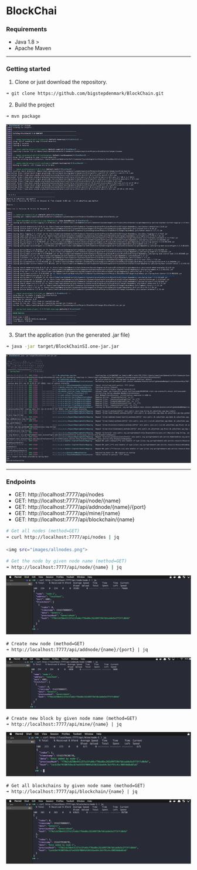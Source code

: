 # BlockChai

### Requirements
* Java 1.8 >
* Apache Maven
----

### Getting started

1. Clone or just download the repository.
```bash
➜ git clone https://github.com/bigstepdenmark/BlockChain.git
```

2. Build the project
```bash
➜ mvn package
```
<img src="images/1.png">

3. Start the application (run the generated .jar file)
```bash
➜ java -jar target/BlockChainSI.one-jar.jar
```
<img src="images/2.png">

---

### Endpoints

* GET: http://localhost:7777/api/nodes
* GET: http://localhost:7777/api/node/{name}
* GET: http://localhost:7777/api/addnode/{name}/{port}
* GET: http://localhost:7777/api/mine/{name}
* GET: http://localhost:7777/api/blockchain/{name}

```bash
# Get all nodes (method=GET)
➜ curl http://localhost:7777/api/nodes | jq

<img src="images/allnodes.png">
```


```bash
# Get the node by given node name (method=GET)
➜ http://localhost:7777/api/node/{name} | jq
```
<img src="images/getnode.png">


```
# Create new node (method=GET)
➜ http://localhost:7777/api/addnode/{name}/{port} | jq
```
<img src="images/addnode.png">


```
# Create new block by given node name (method=GET)
➜ http://localhost:7777/api/mine/{name} | jq
```
<img src="images/mine.png">


```
# Get all blockchains by given node name (method=GET)
➜ http://localhost:7777/api/blockchain/{name} | jq
```
<img src="images/blockchain.png">

